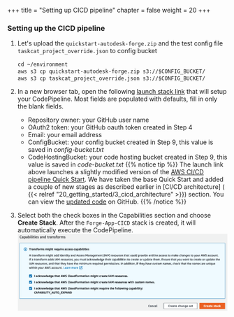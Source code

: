 +++
title = "Setting up CICD pipeline"
chapter = false
weight = 20
+++

### Setting up the CICD pipeline

1. Let's upload the `quickstart-autodesk-forge.zip` and the test config file  `taskcat_project_override.json` to config bucket  

    ```
    cd ~/environment
    aws s3 cp quickstart-autodesk-forge.zip s3://$CONFIG_BUCKET/
    aws s3 cp taskcat_project_override.json s3://$CONFIG_BUCKET/
    ```
2. In a new browser tab, open the following [launch stack link](https://us-west-2.console.aws.amazon.com/cloudformation/home?region=us-west-2#/stacks/create/review?stackName=Forge-App-CICD&templateURL=https://aws-cfn-samples.s3.amazonaws.com/quickstart-taskcat-ci/templates/taskcat-cicd-pipeline.template.yaml&param_ProdStackName=Forge-Prod-Stack&param_ProdStackConfig=forge-prod-codepipeline.json&param_TemplateFileName=autodesk-forge-master.json&param_TestStackConfig=taskcat_project_override.json&param_SourceRepoBranch=develop&param_ReleaseBranch=master&param_QSS3KeyPrefix=quickstart-taskcat-ci/&param_QSS3BucketName=aws-cfn-samples&param_GitHubRepoName=quickstart-autodesk-forge&param_KeepTestStack=True) that will setup your CodePipeline. Most fields are populated with defaults, fill in only the blank fields.
    * Repository owner: your GitHub user name
    * OAuth2 token: your GitHub oauth token created in Step 4
    * Email: your email address
    * ConfigBucket: your config bucket created in Step 9, this value is saved in *config-bucket.txt*
    * CodeHostingBucket: your code hosting bucket created in Step 9, this value is saved in *code-bucket.txt*
{{% notice tip %}}
The launch link above launches a slightly modified version of the [AWS CI/CD pipeline Quick Start](https://aws.amazon.com/quickstart/architecture/cicd-taskcat/). We have taken the base Quick Start and added a couple of new stages as described earlier in [CI/CD architecture] ( {{< relref "20_getting_started/3_cicd_architecture" >}}) section. You can view the [updated code](https://github.com/vsnyc/quickstart-taskcat-ci/) on GitHub.
{{% /notice %}}

3. Select both the check boxes in the Capabilities section and choose **Create Stack**. After the `Forge-App-CICD` stack is created, it will automatically execute the CodePipeline. 
![arch](/images/create-cicd-stack.png?height=60%&width=60%)
